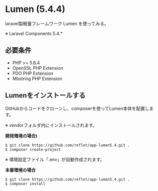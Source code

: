 # Lumen (5.4.4)
laravel製軽量フレームワーク Lumen を使ってみる。

※ Laravel Components 5.4.*

## 必要条件

* PHP >= 5.6.4
* OpenSSL PHP Extension
* PDO PHP Extension
* Mbstring PHP Extension

## Lumenをインストールする

GitHubからコードをクローンし、composerを使ってLumen本体を配置します。

※ vendorフォルダ内にインストールされます。

**開発環境の場合)**
```
$ git clone https://github.com/reflet/app-lumen5.4.git .
$ composer create-project
```
※ 環境設定ファイル「.env」が自動作成されます。

**本番環境の場合**
```
$ git clone https://github.com/reflet/app-lumen5.4.git .
$ composer install
```

